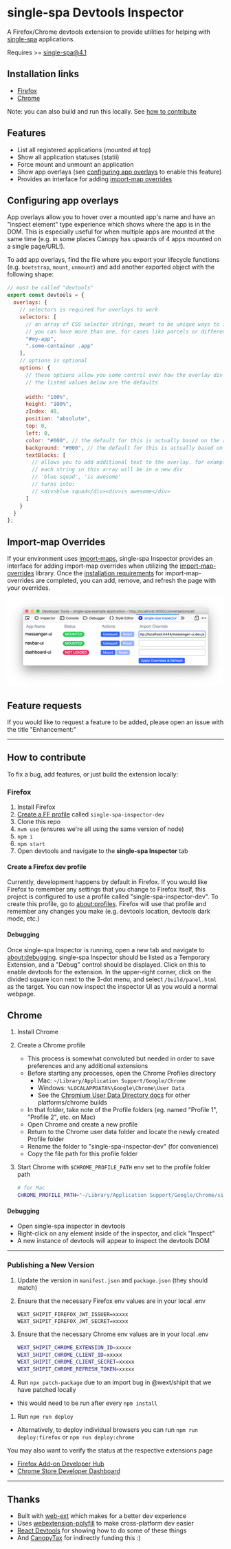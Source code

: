# single-spa Devtools Inspector

A Firefox/Chrome devtools extension to provide utilities for helping with [single-spa](https://single-spa.js.org) applications.

Requires >= single-spa@4.1

## Installation links

- [Firefox](https://addons.mozilla.org/en-US/firefox/addon/single-spa-inspector/)
- [Chrome](https://chrome.google.com/webstore/detail/single-spa-inspector/emldbibkihanfiaiaghebffnbahjcgcp)

Note: you can also build and run this locally. See [how to contribute](#how-to-contribute)

## Features

- List all registered applications (mounted at top)
- Show all application statuses (statii)
- Force mount and unmount an application
- Show app overlays (see [configuring app overlays](#configuring-app-overlays) to enable this feature)
- Provides an interface for adding [import-map overrides](#import-map-overrides)

## Configuring app overlays

App overlays allow you to hover over a mounted app's name and have an "inspect element" type experience which shows where the app is in the DOM. This is especially useful for when multiple apps are mounted at the same time (e.g. in some places Canopy has upwards of 4 apps mounted on a single page/URL!).

To add app overlays, find the file where you export your lifecycle functions (e.g. `bootstrap`, `mount`, `unmount`) and add another exported object with the following shape:

```js
// must be called "devtools"
export const devtools = {
  overlays: {
    // selectors is required for overlays to work
    selectors: [
      // an array of CSS selector strings, meant to be unique ways to identify the outermost container of your app
      // you can have more than one, for cases like parcels or different containers for differet views
      "#my-app",
      ".some-container .app"
    ],
    // options is optional
    options: {
      // these options allow you some control over how the overlay div looks/behaves
      // the listed values below are the defaults

      width: "100%",
      height: "100%",
      zIndex: 40,
      position: "absolute",
      top: 0,
      left: 0,
      color: "#000", // the default for this is actually based on the app's name, so it's dynamic. can be a hex or a CSS color name
      background: "#000", // the default for this is actually based on the app's name, so it's dynamic. can be a hex or a CSS color name
      textBlocks: [
        // allows you to add additional text to the overlay. for example, you can add the name of the team/squad that owns this app
        // each string in this array will be in a new div
        // 'blue squad', 'is awesome'
        // turns into:
        // <div>blue squad</div><div>is awesome</div>
      ]
    }
  }
};
```

## Import-map Overrides

If your environment uses [import-maps](https://github.com/WICG/import-maps), single-spa Inspector provides an interface for adding import-map overrides when utilizing the [import-map-overrides](https://github.com/joeldenning/import-map-overrides) library. Once the [installation requirements](https://github.com/joeldenning/import-map-overrides#installation) for import-map-overrides are completed, you can add, remove, and refresh the page with your overrides.

![Example of single-spa Inspector extension with import-maps overrides](demo-with-importmapoverrides.png)

## Feature requests

If you would like to request a feature to be added, please open an issue with the title "Enhancement:"

---

## How to contribute

To fix a bug, add features, or just build the extension locally:

### Firefox

1. Install Firefox
1. [Create a FF profile](#create-a-firefox-dev-profile) called `single-spa-inspector-dev`
1. Clone this repo
1. `nvm use` (ensures we're all using the same version of node)
1. `npm i`
1. `npm start`
1. Open devtools and navigate to the **single-spa Inspector** tab

#### Create a Firefox dev profile

Currently, development happens by default in Firefox. If you would like Firefox to remember any settings that you change to Firefox itself, this project is configured to use a profile called "single-spa-inspector-dev". To create this profile, go to [about:profiles](about:profiles). Firefox will use that profile and remember any changes you make (e.g. devtools location, devtools dark mode, etc.)

#### Debugging

Once single-spa Inspector is running, open a new tab and navigate to [about:debugging](about:debugging). single-spa Inspector should be listed as a Temporary Extension, and a "Debug" control should be displayed. Click on this to enable devtools for the extension. In the upper-right corner, click on the divided square icon next to the 3-dot menu, and select `/build/panel.html` as the target. You can now inspect the inspector UI as you would a normal webpage.

## Chrome

1. Install Chrome
1. Create a Chrome profile

   - This process is somewhat convoluted but needed in order to save preferences and any additional extensions
   - Before starting any processes, open the Chrome Profiles directory
     - Mac: `~/Library/Application Support/Google/Chrome`
     - Windows: `%LOCALAPPDATA%\Google\Chrome\User Data`
     - See the [Chromium User Data Directory docs](https://chromium.googlesource.com/chromium/src/+/master/docs/user_data_dir.md) for other platforms/chrome builds
   - In that folder, take note of the Profile folders (eg. named "Profile 1", "Profile 2", etc. on Mac)
   - Open Chrome and create a new profile
   - Return to the Chrome user data folder and locate the newly created Profile folder
   - Rename the folder to "single-spa-inspector-dev" (for convenience)
   - Copy the file path for this profile folder

1. Start Chrome with `$CHROME_PROFILE_PATH` env set to the profile folder path

   ```sh
   # for Mac
   CHROME_PROFILE_PATH="~/Library/Application Support/Google/Chrome/single-spa-inspector-dev" npm run start:chrome
   ```

#### Debugging

- Open single-spa inspector in devtools
- Right-click on any element inside of the inspector, and click "Inspect"
- A new instance of devtools will appear to inspect the devtools DOM

---

### Publishing a New Version

1. Update the version in `manifest.json` and `package.json` (they should match)
1. Ensure that the necessary Firefox env values are in your local .env

   ```
   WEXT_SHIPIT_FIREFOX_JWT_ISSUER=xxxxx
   WEXT_SHIPIT_FIREFOX_JWT_SECRET=xxxxx
   ```

1. Ensure that the necessary Chrome env values are in your local .env

   ```sh
   WEXT_SHIPIT_CHROME_EXTENSION_ID=xxxxx
   WEXT_SHIPIT_CHROME_CLIENT_ID=xxxxx
   WEXT_SHIPIT_CHROME_CLIENT_SECRET=xxxxx
   WEXT_SHIPIT_CHROME_REFRESH_TOKEN=xxxxx
   ```

1. Run `npx patch-package` due to an import bug in @wext/shipit that we have patched locally

- this would need to be run after every `npm install`

1. Run `npm run deploy`

- Alternatively, to deploy individual browsers you can run `npm run deploy:firefox` or `npm run deploy:chrome`

You may also want to verify the status at the respective extensions page

- [Firefox Add-on Developer Hub](https://addons.mozilla.org/en-US/developers/)
- [Chrome Store Developer Dashboard](https://chrome.google.com/webstore/developer/dashboard)

---

## Thanks

- Built with [web-ext](https://github.com/mozilla/web-ext) which makes for a better dev experience
- Uses [webextension-polyfill](https://github.com/mozilla/webextension-polyfill) to make cross-platform dev easier
- [React Devtools](https://github.com/facebook/react-devtools) for showing how to do some of these things
- And [CanopyTax](https://www.canopytax.com) for indirectly funding this :)
